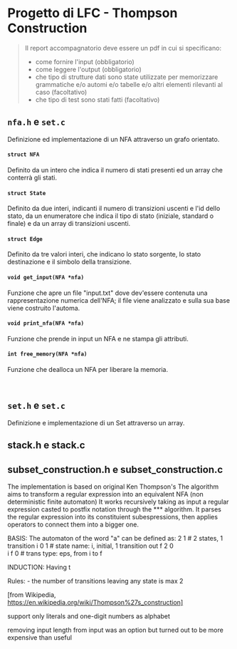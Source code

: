# Progetto di LFC - Thompson Construction


> Il report accompagnatorio deve essere un pdf in cui si specificano:
> - come fornire l'input (obbligatorio)
> - come leggere l'output (obbligatorio)
> - che tipo di strutture dati sono state utilizzate per memorizzare grammatiche e/o automi e/o tabelle e/o altri elementi rilevanti al caso (facoltativo)
> - che tipo di test sono stati fatti (facoltativo)

## `nfa.h` e `set.c`
Definizione ed implementazione di un NFA attraverso un grafo orientato.

#### `struct NFA`
Definito da un intero che indica il numero di stati presenti ed un array che conterrà gli stati.

#### `struct State`
Definito da due interi, indicanti il numero di transizioni uscenti e l'id dello stato, da un enumeratore che indica il tipo di stato (iniziale, standard o finale) e da un array di transizioni uscenti.

#### `struct Edge`
Definito da tre valori interi, che indicano lo stato sorgente, lo stato destinazione e il simbolo della transizione.

#### `void get_input(NFA *nfa)`
Funzione che apre un file "input.txt" dove dev'essere contenuta una rappresentazione numerica dell'NFA; il file viene analizzato e sulla sua base viene costruito l'automa.

#### `void print_nfa(NFA *nfa)`
Funzione che prende in input un NFA e ne stampa gli attributi.

#### `int free_memory(NFA *nfa)`
Funzione che dealloca un NFA per liberare la memoria.

<br>

## `set.h` e `set.c`
Definizione e implementazione di un Set attraverso un array.

####

## stack.h e stack.c

## subset_construction.h e subset_construction.c




The implementation is based on original Ken Thompson's
The algorithm aims to transform a regular expression into an equivalent NFA (non deterministic finite automaton)
It works recursively taking as input a regular expression casted to postfix notation through the *** algorithm.
It parses the regular expression into its constituient subespressions, then applies operators to connect them into a bigger one.

BASIS:
The automaton of the word "a" can be defined as:
    2 1     # 2 states, 1 transition
    i 0 1   # state name: i, initial, 1 transition out
    f 2 0   
    i f 0   # trans type: eps, from i to f

INDUCTION:
Having t

Rules:
    - the number of transitions leaving any state is max 2
    

[from Wikipedia, https://en.wikipedia.org/wiki/Thompson%27s_construction]

support only literals and one-digit numbers as alphabet

removing input length from input was an option but turned out to be more expensive than useful